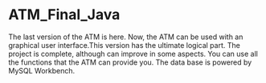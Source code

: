 # ATM_Final_Java
The last version of the ATM is here. Now, the ATM can be used with an graphical user interface.This version has the ultimate logical part. The project is complete, although can improve in some aspects. You can use all the functions that the ATM can provide you. The data base is powered by MySQL Workbench.
